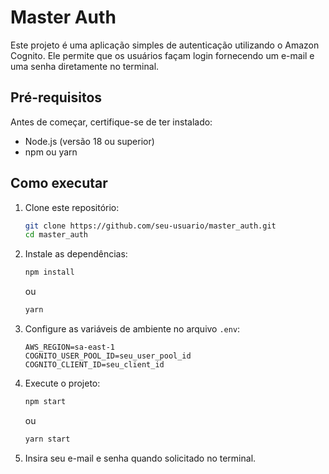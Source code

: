 # Master Auth

Este projeto é uma aplicação simples de autenticação utilizando o Amazon Cognito. Ele permite que os usuários façam login fornecendo um e-mail e uma senha diretamente no terminal.

## Pré-requisitos

Antes de começar, certifique-se de ter instalado:

- Node.js (versão 18 ou superior)
- npm ou yarn

## Como executar

1. Clone este repositório:

    ```bash
    git clone https://github.com/seu-usuario/master_auth.git
    cd master_auth
    ```

2. Instale as dependências:

    ```bash
    npm install
    ```

    ou

    ```bash
    yarn
    ```

3. Configure as variáveis de ambiente no arquivo `.env`:

    ```plaintext
    AWS_REGION=sa-east-1
    COGNITO_USER_POOL_ID=seu_user_pool_id
    COGNITO_CLIENT_ID=seu_client_id
    ```

4. Execute o projeto:

    ```bash
    npm start
    ```

    ou

    ```bash
    yarn start
    ```

5. Insira seu e-mail e senha quando solicitado no terminal.
